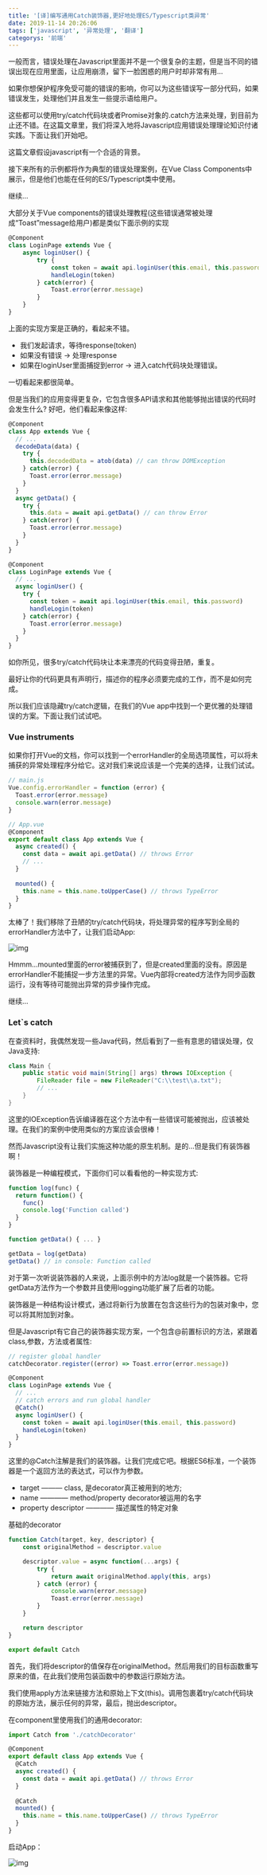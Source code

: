 ```yaml
---
title: '[译]编写通用Catch装饰器,更好地处理ES/Typescript类异常'
date: 2019-11-14 20:26:06
tags: ['javascript', '异常处理', '翻译']
categorys: '前端'
---
```


  一般而言，错误处理在Javascript里面并不是一个很复杂的主题，但是当不同的错误出现在应用里面，让应用崩溃，留下一脸困惑的用户时却非常有用...

  如果你想保护程序免受可能的错误的影响，你可以为这些错误写一部分代码，如果错误发生，处理他们并且发生一些提示语给用户。

这些都可以使用try/catch代码块或者Promise对象的.catch方法来处理，到目前为止还不错。在这篇文章里，我们将深入地将Javascript应用错误处理理论知识付诸实践。下面让我们开始吧。

这篇文章假设javascript有一个合适的背景。

接下来所有的示例都将作为典型的错误处理案例，在Vue Class Components中展示，但是他们也能在任何的ES/Typescript类中使用。

继续...

大部分关于Vue components的错误处理教程(这些错误通常被处理成“Toast”message给用户)都是类似下面示例的实现

```js
@Component
class LoginPage extends Vue {
    async loginUser() {
        try {
            const token = await api.loginUser(this.email, this.password)
            handleLogin(token)
        } catch(error) {
            Toast.error(error.message)
        }
    }
}
```

上面的实现方案是正确的，看起来不错。

+ 我们发起请求，等待response(token)
+ 如果没有错误 -> 处理response
+ 如果在loginUser里面捕捉到error -> 进入catch代码块处理错误。
  
一切看起来都很简单。

但是当我们的应用变得更复杂，它包含很多API请求和其他能够抛出错误的代码时会发生什么?
好吧，他们看起来像这样:

```js
@Component
class App extends Vue {
  // ...
  decodeData(data) {
    try {
      this.decodedData = atob(data) // can throw DOMException
    } catch(error) {
      Toast.error(error.message)
    }
  }
  async getData() {
    try {
      this.data = await api.getData() // can throw Error
    } catch(error) {
      Toast.error(error.message)
    }
  }
}
```
```js
@Component
class LoginPage extends Vue {
  // ...
  async loginUser() {
    try {
      const token = await api.loginUser(this.email, this.password)
      handleLogin(token)
    } catch(error) {
      Toast.error(error.message)
    }
  }
}
```
如你所见，很多try/catch代码块让本来漂亮的代码变得丑陋，重复。

最好让你的代码更具有声明行，描述你的程序必须要完成的工作，而不是如何完成。

所以我们应该隐藏try/catch逻辑，在我们的Vue app中找到一个更优雅的处理错误的方案。下面让我们试试吧。

### Vue instruments

如果你打开Vue的文档，你可以找到一个errorHandler的全局选项属性，可以将未捕获的异常处理程序分给它。这对我们来说应该是一个完美的选择，让我们试试。

```js
// main.js
Vue.config.errorHandler = function (error) {
  Toast.error(error.message)
  console.warn(error.message)
}

// App.vue
@Component
export default class App extends Vue {
  async created() {
    const data = await api.getData() // throws Error
    // ...
  }
  
  mounted() {
    this.name = this.name.toUpperCase() // throws TypeError
  }
}
```
太棒了！我们移除了丑陋的try/catch代码块，将处理异常的程序写到全局的errorHandler方法中了，让我们启动App:

![img](/images/error.png)

Hmmm...mounted里面的error被捕获到了，但是created里面的没有。原因是errorHandler不能捕捉一步方法里的异常。Vue内部将created方法作为同步函数运行，没有等待可能抛出异常的异步操作完成。

继续...

### Let`s catch
在查资料时，我偶然发现一些Java代码，然后看到了一些有意思的错误处理，仅Java支持:

```java
class Main {
    public static void main(String[] args) throws IOException {
        FileReader file = new FileReader("C:\\test\\a.txt");
        // ...
    }
}
```

这里的IOException告诉编译器在这个方法中有一些错误可能被抛出，应该被处理。在我们的案例中使用类似的方案应该会很棒！

然而Javascript没有让我们实施这种功能的原生机制。是的...但是我们有装饰器啊！

装饰器是一种编程模式，下面你们可以看看他的一种实现方式:
```js
function log(func) {
  return function() {
    func()
    console.log('Function called')
  }
}

function getData() { ... }

getData = log(getData)
getData() // in console: Function called
```
对于第一次听说装饰器的人来说，上面示例中的方法log就是一个装饰器。它将getData方法作为一个参数并且使用logging功能扩展了后者的功能。

装饰器是一种结构设计模式，通过将新行为放置在包含这些行为的包装对象中，您可以将其附加到对象。

但是Javascript有它自己的装饰器实现方案，一个包含@前置标识的方法，紧跟着class,参数，方法或者属性:

```js
// register global handler
catchDecorator.register((error) => Toast.error(error.message))

@Component
class LoginPage extends Vue {
  // ...
  // catch errors and run global handler
  @Catch()
  async loginUser() {
    const token = await api.loginUser(this.email, this.password)
    handleLogin(token)
  }
}
```
这里的@Catch注解是我们的装饰器。让我们完成它吧。根据ES6标准，一个装饰器是一个返回方法的表达式，可以作为参数。

+ target ——— class, 是decorator真正被用到的地方;
+ name ———— method/property decorator被运用的名字
+ property descriptor ———— 描述属性的特定对象

基础的decorator
```js
function Catch(target, key, descriptor) {
    const originalMethod = descriptor.value

    descriptor.value = async function(...args) {
        try {
            return await originalMethod.apply(this, args)
        } catch (error) {
            console.warn(error.message)
            Toast.error(error.message)
        }
    }

    return descriptor
}

export default Catch
```
首先，我们将descriptor的值保存在originalMethod。然后用我们的目标函数重写原来的值，在此我们使用包装函数中的参数运行原始方法。

我们使用apply方法来链接方法和原始上下文(this)。调用包裹着try/catch代码块的原始方法，展示任何的异常，最后，抛出descriptor。

在component里使用我们的通用decorator:

```js
import Catch from './catchDecorator'

@Component
export default class App extends Vue {
  @Catch
  async created() {
    const data = await api.getData() // throws Error
  }
  
  @Catch
  mounted() {
    this.name = this.name.toUpperCase() // throws TypeError
  }
}
```

启动App：

![img](/images/catch.png)